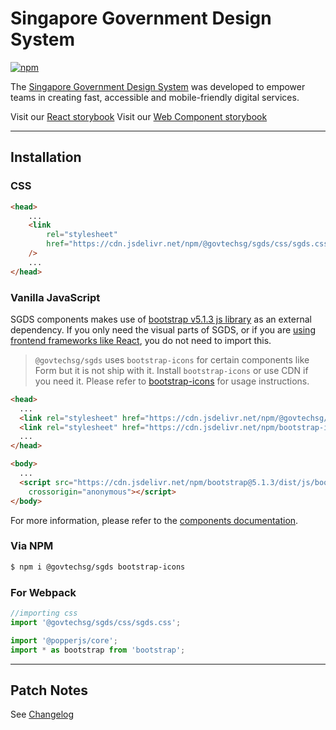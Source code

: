# Singapore Government Design System

[![npm](https://img.shields.io/npm/v/@govtechsg/sgds.svg)](https://www.npmjs.com/package/@govtechsg/sgds)

The [Singapore Government Design System](https://www.designsystem.tech.gov.sg) was developed to empower teams in creating fast, accessible and mobile-friendly digital services.

Visit our [React storybook](https://react.designsystem.tech.gov.sg)
Visit our [Web Component storybook](https://webcomponent.designsystem.tech.gov.sg)

***

## Installation

### CSS

```html
<head>
    ...
    <link
        rel="stylesheet"
        href="https://cdn.jsdelivr.net/npm/@govtechsg/sgds/css/sgds.css"
    />
    ...
</head>
```

### Vanilla JavaScript

SGDS components makes use of [bootstrap v5.1.3 js library](https://getbootstrap.com/docs/5.1/getting-started/javascript/) as an external dependency. If you only need the visual parts of SGDS, or if you are [using frontend frameworks like React](https://react.designsystem.tech.gov.sg), you do not need to import this.

> `@govtechsg/sgds` uses `bootstrap-icons` for certain components like Form but it is not ship with it. Install `bootstrap-icons` or use CDN if you need it. Please refer to [bootstrap-icons](bootstrap-icons) for usage instructions.

```html
<head>
  ...
  <link rel="stylesheet" href="https://cdn.jsdelivr.net/npm/@govtechsg/sgds/css/sgds.css" />
  <link rel="stylesheet" href="https://cdn.jsdelivr.net/npm/bootstrap-icons@1.9.1/font/bootstrap-icons.css">
  ...
</head>

<body>
  ...
  <script src="https://cdn.jsdelivr.net/npm/bootstrap@5.1.3/dist/js/bootstrap.bundle.min.js"
    crossorigin="anonymous"></script>
</body>
```

For more information, please refer to the [components documentation](https://www.designsystem.tech.gov.sg/components).

### Via NPM

```sh
$ npm i @govtechsg/sgds bootstrap-icons
```

### For Webpack

```js
//importing css
import '@govtechsg/sgds/css/sgds.css';

import '@popperjs/core';
import * as bootstrap from 'bootstrap';
```

***

## Patch Notes

See [Changelog](./lib/sgds/CHANGELOG.md)
